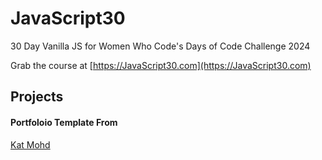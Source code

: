 # JavaScript30

30 Day Vanilla JS for Women Who Code's Days of Code Challenge 2024

Grab the course at [https://JavaScript30.com](https://JavaScript30.com)

## Projects 



#### Portfoloio Template From 

[Kat Mohd](https://github.com/katmohd/JavaScript30/blob/main/README.md)
